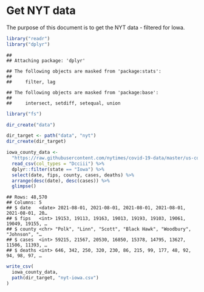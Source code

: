 Get NYT data
================

The purpose of this document is to get the NYT data - filtered for Iowa.

``` r
library("readr")
library("dplyr")
```

    ## 
    ## Attaching package: 'dplyr'

    ## The following objects are masked from 'package:stats':
    ## 
    ##     filter, lag

    ## The following objects are masked from 'package:base':
    ## 
    ##     intersect, setdiff, setequal, union

``` r
library("fs")
```

``` r
dir_create("data")

dir_target <- path("data", "nyt")
dir_create(dir_target)
```

``` r
iowa_county_data <- 
  "https://raw.githubusercontent.com/nytimes/covid-19-data/master/us-counties.csv" %>%
  read_csv(col_types = "Dcciii") %>%
  dplyr::filter(state == "Iowa") %>%
  select(date, fips, county, cases, deaths) %>%
  arrange(desc(date), desc(cases)) %>%
  glimpse()
```

    ## Rows: 48,570
    ## Columns: 5
    ## $ date   <date> 2021-08-01, 2021-08-01, 2021-08-01, 2021-08-01, 2021-08-01, 20…
    ## $ fips   <int> 19153, 19113, 19163, 19013, 19193, 19103, 19061, 19049, 19155, …
    ## $ county <chr> "Polk", "Linn", "Scott", "Black Hawk", "Woodbury", "Johnson", "…
    ## $ cases  <int> 59215, 21567, 20530, 16850, 15378, 14795, 13627, 11506, 11393, …
    ## $ deaths <int> 646, 342, 250, 320, 230, 86, 215, 99, 177, 48, 92, 94, 98, 97, …

``` r
write_csv(
  iowa_county_data,
  path(dir_target, "nyt-iowa.csv")
)
```
